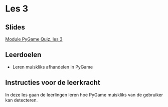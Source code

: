 # Les 3

## Slides

[Module PyGame Quiz, les 3](https://slides.com/felienne/python-klas-2-module-1-les-3)

## Leerdoelen

* Leren muiskliks afhandelen in PyGame

## Instructies voor de leerkracht

In deze les gaan de leerlingen leren hoe PyGame muiskliks van de gebruiker kan detecteren.

### 

